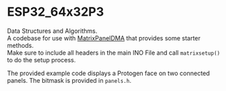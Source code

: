 # ESP32_64x32P3
Data Structures and Algorithms. <br/>
A codebase for use with [MatrixPanelDMA](https://github.com/mrfaptastic/ESP32-HUB75-MatrixPanel-DMA/tree/master) that provides some starter methods. <br/>
Make sure to include all headers in the main INO File and call `matrixsetup()` to do the setup process.</br>

The provided example code displays a Protogen face on two connected panels. The bitmask is provided in `panels.h`.

